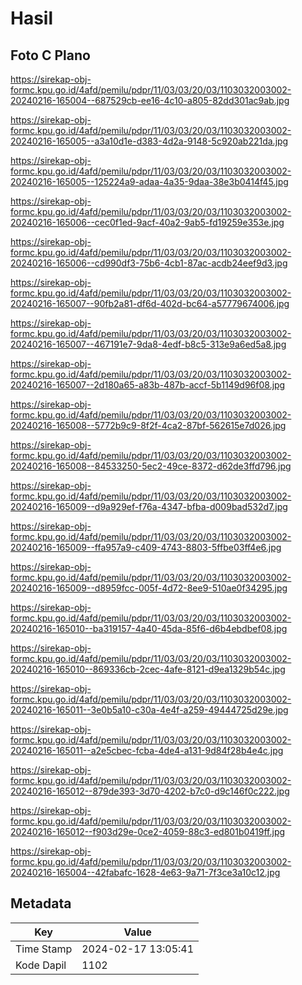 # Hasil

## Foto C Plano

https://sirekap-obj-formc.kpu.go.id/4afd/pemilu/pdpr/11/03/03/20/03/1103032003002-20240216-165004--687529cb-ee16-4c10-a805-82dd301ac9ab.jpg

https://sirekap-obj-formc.kpu.go.id/4afd/pemilu/pdpr/11/03/03/20/03/1103032003002-20240216-165005--a3a10d1e-d383-4d2a-9148-5c920ab221da.jpg

https://sirekap-obj-formc.kpu.go.id/4afd/pemilu/pdpr/11/03/03/20/03/1103032003002-20240216-165005--125224a9-adaa-4a35-9daa-38e3b0414f45.jpg

https://sirekap-obj-formc.kpu.go.id/4afd/pemilu/pdpr/11/03/03/20/03/1103032003002-20240216-165006--cec0f1ed-9acf-40a2-9ab5-fd19259e353e.jpg

https://sirekap-obj-formc.kpu.go.id/4afd/pemilu/pdpr/11/03/03/20/03/1103032003002-20240216-165006--cd990df3-75b6-4cb1-87ac-acdb24eef9d3.jpg

https://sirekap-obj-formc.kpu.go.id/4afd/pemilu/pdpr/11/03/03/20/03/1103032003002-20240216-165007--90fb2a81-df6d-402d-bc64-a57779674006.jpg

https://sirekap-obj-formc.kpu.go.id/4afd/pemilu/pdpr/11/03/03/20/03/1103032003002-20240216-165007--467191e7-9da8-4edf-b8c5-313e9a6ed5a8.jpg

https://sirekap-obj-formc.kpu.go.id/4afd/pemilu/pdpr/11/03/03/20/03/1103032003002-20240216-165007--2d180a65-a83b-487b-accf-5b1149d96f08.jpg

https://sirekap-obj-formc.kpu.go.id/4afd/pemilu/pdpr/11/03/03/20/03/1103032003002-20240216-165008--5772b9c9-8f2f-4ca2-87bf-562615e7d026.jpg

https://sirekap-obj-formc.kpu.go.id/4afd/pemilu/pdpr/11/03/03/20/03/1103032003002-20240216-165008--84533250-5ec2-49ce-8372-d62de3ffd796.jpg

https://sirekap-obj-formc.kpu.go.id/4afd/pemilu/pdpr/11/03/03/20/03/1103032003002-20240216-165009--d9a929ef-f76a-4347-bfba-d009bad532d7.jpg

https://sirekap-obj-formc.kpu.go.id/4afd/pemilu/pdpr/11/03/03/20/03/1103032003002-20240216-165009--ffa957a9-c409-4743-8803-5ffbe03ff4e6.jpg

https://sirekap-obj-formc.kpu.go.id/4afd/pemilu/pdpr/11/03/03/20/03/1103032003002-20240216-165009--d8959fcc-005f-4d72-8ee9-510ae0f34295.jpg

https://sirekap-obj-formc.kpu.go.id/4afd/pemilu/pdpr/11/03/03/20/03/1103032003002-20240216-165010--ba319157-4a40-45da-85f6-d6b4ebdbef08.jpg

https://sirekap-obj-formc.kpu.go.id/4afd/pemilu/pdpr/11/03/03/20/03/1103032003002-20240216-165010--869336cb-2cec-4afe-8121-d9ea1329b54c.jpg

https://sirekap-obj-formc.kpu.go.id/4afd/pemilu/pdpr/11/03/03/20/03/1103032003002-20240216-165011--3e0b5a10-c30a-4e4f-a259-49444725d29e.jpg

https://sirekap-obj-formc.kpu.go.id/4afd/pemilu/pdpr/11/03/03/20/03/1103032003002-20240216-165011--a2e5cbec-fcba-4de4-a131-9d84f28b4e4c.jpg

https://sirekap-obj-formc.kpu.go.id/4afd/pemilu/pdpr/11/03/03/20/03/1103032003002-20240216-165012--879de393-3d70-4202-b7c0-d9c146f0c222.jpg

https://sirekap-obj-formc.kpu.go.id/4afd/pemilu/pdpr/11/03/03/20/03/1103032003002-20240216-165012--f903d29e-0ce2-4059-88c3-ed801b0419ff.jpg

https://sirekap-obj-formc.kpu.go.id/4afd/pemilu/pdpr/11/03/03/20/03/1103032003002-20240216-165004--42fabafc-1628-4e63-9a71-7f3ce3a10c12.jpg


## Metadata

| Key        | Value               |
| ---------- | ------------------- |
| Time Stamp | 2024-02-17 13:05:41 |
| Kode Dapil | 1102                |




